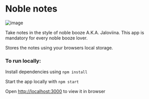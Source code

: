 # Noble notes

![image](https://user-images.githubusercontent.com/72581705/158992259-6f6f4c0c-bc4d-4e7b-a93c-c70774fffd34.png)

Take notes in the style of noble booze A.K.A. Jaloviina. This app is mandatory for every noble booze lover.

Stores the notes using your browsers local storage.

### To run locally:

Install dependencies using `npm install`

Start the app locally with `npm start`

Open [http://localhost:3000](http://localhost:3000) to view it in browser
